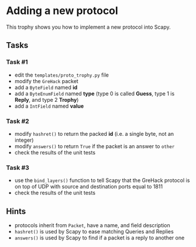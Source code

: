# Adding a new protocol

This trophy shows you how to implement a new protocol into Scapy.

## Tasks

### Task #1

- edit the `templates/proto_trophy.py` file
- modify the `GreHack` packet
- add a `ByteField` named **id**
- add a `ByteEnumField` named **type** (type 0 is called **Guess**, type 1 is
  **Reply**, and type 2 **Trophy**)
- add a `IntField` named **value**

### Task #2

- modify `hashret()` to return the packed **id** (i.e. a single byte, not an
  integer)
- modify `answers()` to return `True` if the packet is an answer to `other`
- check the results of the unit tests

### Task #3

- use the `bind_layers()` function to tell Scapy that the GreHack protocol is on
  top of UDP with source and destination ports equal to 1811
- check the results of the unit tests

## Hints

- protocols inherit from `Packet`, have a name, and field description
- `hashret()` is used by Scapy to ease matching Queries and Replies
- `answers()` is used by Scapy to find if a packet is a reply to another one
